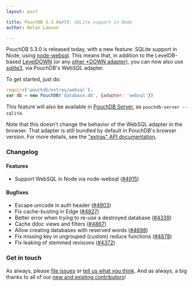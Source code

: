 ```yaml
---
layout: post

title: PouchDB 5.3.0&#58; SQLite support in Node
author: Nolan Lawson

---
```


PouchDB 5.3.0 is released today, with a new feature: SQLite support in Node,
using [node-websql](https://github.com/nolanlawson/node-websql). This means
that, in addition to the LevelDB-based [LevelDOWN](https://github.com/Level/leveldown) (or any [other *DOWN adapter](https://github.com/Level/levelup/wiki/Modules#storage-back-ends)), you can now
also use [sqlite3](https://github.com/mapbox/node-sqlite3), via PouchDB's
WebSQL adapter.

To get started, just do:

```js
require('pouchdb/extras/websql');
var db = new PouchDB('database.db', {adapter: 'websql'})
```

This feature will also be available in [PouchDB Server](https://github.com/pouchdb/pouchdb-server/), as `pouchdb-server --sqlite`.

Note that this doesn't change the behavior of the WebSQL adapter in the browser.
That adapter is still bundled by default in PouchDB's browser version. For more
details, see the ["extras" API documentation](http://pouchdb.com/api.html#extras).

### Changelog

#### Features

* Support WebSQL in Node via node-websql ([#4915](https://github.com/pouchdb/pouchdb/issues/4915))

#### Bugfixes

* Escape unicode in auth header ([#4903](https://github.com/pouchdb/pouchdb/issues/4903))
* Fix cache-busting in Edge ([#4827](https://github.com/pouchdb/pouchdb/issues/4827))
* Better error when trying to re-use a destroyed database ([#4339](https://github.com/pouchdb/pouchdb/issues/4339))
* Cache ddoc views and filters ([#4867](https://github.com/pouchdb/pouchdb/issues/4867))
* Allow creating databases with reserved words ([#4898](https://github.com/pouchdb/pouchdb/issues/4898))
* Fix missing key in ungrouped (custom) reduce functions ([#4878](https://github.com/pouchdb/pouchdb/issues/4878))
* Fix leaking of stemmed revisions ([#4372](https://github.com/pouchdb/pouchdb/issues/4372))

### Get in touch

As always, please [file issues](https://github.com/pouchdb/pouchdb/issues) or [tell us what you think](https://github.com/pouchdb/pouchdb/blob/master/CONTRIBUTING.md#get-in-touch). And as always, a big thanks to all of our [new and existing contributors](https://github.com/pouchdb/pouchdb/graphs/contributors)!
